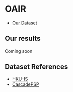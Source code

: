 # OAIR


* [Our Dataset](https://github.com/givkashi/OAIR/tree/main/dataset)
## Our results
Coming soon

## Dataset References
* [HKU-IS](https://i.cs.hku.hk/~yzyu/research/deep_saliency.html)
* [CascadePSP](https://github.com/hkchengrex/CascadePSP)

